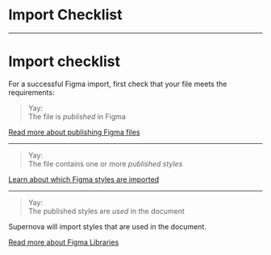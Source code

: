 
# Import Checklist

---

# Import checklist

For a successful Figma import, first check that your file meets the requirements:

> Yay:  
> The file is *published* in Figma

[Read more about publishing Figma files](https://learn.supernova.io/latest/design-systems/working-with-figma/figma-101.html#how-to-publish-a-library-in-figma)

---

> Yay:  
> The file contains one or more *published* *styles*

[Learn about which Figma styles are imported](https://learn.supernova.io/latest/design-systems/working-with-figma/figma-101.html#styles-imported-into-supernova)

---

> Yay:  
> The published styles are *used* in the document

Supernova will import styles that are used in the document.

[Read more about Figma Libraries](https://learn.supernova.io/latest/design-systems/working-with-figma/figma-101.html#figma-libraries)